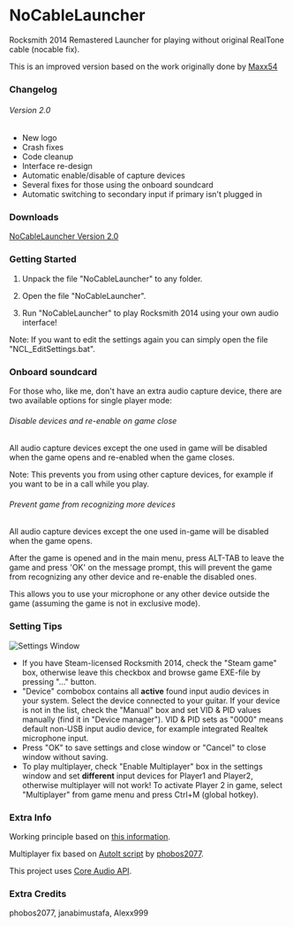 # NoCableLauncher
Rocksmith 2014 Remastered Launcher for playing without original RealTone cable (nocable fix).

This is an improved version based on the work originally done by [Maxx54](https://github.com/Maxx53)

### Changelog

###### Version 2.0

- New logo
- Crash fixes
- Code cleanup
- Interface re-design
- Automatic enable/disable of capture devices
- Several fixes for those using the onboard soundcard
- Automatic switching to secondary input if primary isn't plugged in


### Downloads

[NoCableLauncher Version 2.0](https://github.com/Mywk/NoCableLauncher/releases/download/2.0/NoCableLauncher.zip)

### Getting Started

1) Unpack the file "NoCableLauncher" to any folder.

2) Open the file "NoCableLauncher".

3) Run "NoCableLauncher" to play Rocksmith 2014 using your own audio interface!

Note: If you want to edit the settings again you can simply open the file "NCL_EditSettings.bat".

### Onboard soundcard

For those who, like me, don't have an extra audio capture device, there are two available options for single player mode:

###### Disable devices and re-enable on game close
All audio capture devices except the one used in game will be disabled when the game opens and re-enabled when the game closes.

Note: This prevents you from using other capture devices, for example if you want to be in a call while you play.

###### Prevent game from recognizing more devices
All audio capture devices except the one used in-game will be disabled when the game opens.

After the game is opened and in the main menu, press ALT-TAB to leave the game and press 'OK' on the message prompt, this will prevent the game from recognizing any other device and re-enable the disabled ones.

This allows you to use your microphone or any other device outside the game (assuming the game is not in exclusive mode).

### Setting Tips

![Settings Window](https://techcoders.net/images/content/ncl_screenshot.png)

* If you have Steam-licensed Rocksmith 2014, check the "Steam game" box, otherwise leave this checkbox and browse game EXE-file by pressing "..." button.
* "Device" сombobox contains all **active** found input audio devices in your system. Select the device connected to your guitar. If your device is not in the list, check the "Manual" box and set VID & PID values manually (find it in "Device manager"). VID & PID sets as "0000" means default non-USB input audio device, for example integrated Realtek microphone input.
* Press "OK" to save settings and close window or "Cancel" to close window without saving.
* To play multiplayer, check "Enable Multiplayer" box in the settings window and set **different** input devices for Player1 and Player2, otherwise multiplayer will not work! To activate Player 2 in game, select "Multiplayer" from game menu and press Ctrl+M (global hotkey).


### Extra Info

Working principle based on [this information](http://cs.rin.ru/forum/viewtopic.php?f=10&t=63705&p=1006201#p1006201).

Multiplayer fix based on [AutoIt script](https://dl.dropboxusercontent.com/u/1288526/rocksmith2014_nocable_pbs.au3) by [phobos2077](https://github.com/phobos2077).

This project uses [Core Audio API](https://github.com/morphx666/CoreAudio).

### Extra Credits

phobos2077, janabimustafa, Alexx999